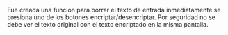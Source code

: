 Fue creada una funcion para borrar el texto de entrada inmediatamente se presiona uno de los botones encriptar/desencriptar. Por seguridad no se debe ver el texto original con el texto encriptado en la misma pantalla.

